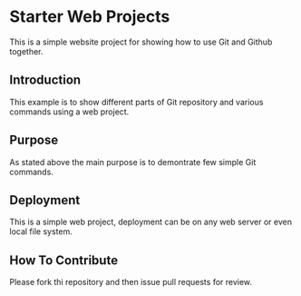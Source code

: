 # Starter Web Projects

This is a simple website project for showing how to use Git and Github together.

## Introduction

This example is to show different parts of Git repository and various commands using a web project.

## Purpose

As stated above the main purpose is to demontrate few simple Git commands.

## Deployment

This is a simple web project, deployment can be on any web server or even local file system.

## How To Contribute

Please fork thi repository and then issue pull requests for review.
